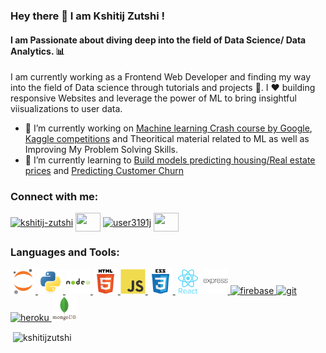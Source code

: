 ### Hey there 👋 I am Kshitij Zutshi !

#### I am Passionate about diving deep into the field of Data Science/ Data Analytics. 📊



I am currently working as a Frontend Web Developer and finding my way into the field of Data science through tutorials and projects 🧠. I ❤️ building responsive Websites and leverage the power of ML to bring insightful viisualizations to user data. 
- 🔭 I’m currently working on [Machine learning Crash course by Google](https://developers.google.com/machine-learning), [Kaggle competitions](https://www.kaggle.com/competitions) and Theoritical material related to ML as well as Improving My Problem Solving Skills. 
- 🌱 I’m currently learning to [Build models predicting housing/Real estate prices](https://www.kaggle.com/sagarnildass/predicting-boston-house-prices) and [Predicting Customer Churn](https://www.kaggle.com/c/customer-churn-prediction-2020)

<h3 align="left">Connect with me:</h3>
<p align="left">

<a href="https://linkedin.com/in/kshitij-zutshi" target="blank"><img align="center" src="https://cdn.jsdelivr.net/npm/simple-icons@3.0.1/icons/linkedin.svg" alt="kshitij-zutshi" height="30" width="40" /></a>
<a href="https://instagram.com/" target="blank"><img align="center" src="https://cdn.jsdelivr.net/npm/simple-icons@3.0.1/icons/instagram.svg" alt="" height="30" width="40" /></a>
<a href="https://www.leetcode.com/user3191j" target="blank"><img align="center" src="https://cdn.jsdelivr.net/npm/simple-icons@3.0.1/icons/leetcode.svg" alt="user3191j" height="30" width="40" /></a>
<a href="https://facebook.com/" target="blank"><img align="center" src="https://cdn.jsdelivr.net/npm/simple-icons@3.0.1/icons/facebook.svg" alt="" height="30" width="40" /></a>
</p>




<h3 align="left">Languages and Tools:</h3>
<p align="left">
 <a href="https://jupyter.org/" target="_blank"> <img src="https://raw.githubusercontent.com/devicons/devicon/master/icons/jupyter/jupyter-original.svg" alt="css3" width="40" height="40"/> </a>
   <a href="https://www.python.org" target="_blank"> <img src="https://raw.githubusercontent.com/devicons/devicon/master/icons/python/python-original.svg" alt="python" width="40" height="40"/> </a> 
   <a href="https://nodejs.org" target="_blank"> <img src="https://raw.githubusercontent.com/devicons/devicon/master/icons/nodejs/nodejs-original-wordmark.svg" alt="nodejs" width="40" height="40"/> </a> 
  <a href="https://www.w3.org/html/" target="_blank"> <img src="https://raw.githubusercontent.com/devicons/devicon/master/icons/html5/html5-original-wordmark.svg" alt="html5" width="40" height="40"/> </a> 
  <a href="https://developer.mozilla.org/en-US/docs/Web/JavaScript" target="_blank"> <img src="https://raw.githubusercontent.com/devicons/devicon/master/icons/javascript/javascript-original.svg" alt="javascript" width="40" height="40"/> </a> 
  <a href="https://www.w3schools.com/css/" target="_blank"> <img src="https://raw.githubusercontent.com/devicons/devicon/master/icons/css3/css3-original-wordmark.svg" alt="css3" width="40" height="40"/> </a>
    <a href="https://reactjs.org/" target="_blank"> <img src="https://raw.githubusercontent.com/devicons/devicon/master/icons/react/react-original-wordmark.svg" alt="react" width="40" height="40"/></a>
  <a href="https://expressjs.com" target="_blank"> <img src="https://raw.githubusercontent.com/devicons/devicon/master/icons/express/express-original-wordmark.svg" alt="express" width="40" height="40"/> </a> 
  <a href="https://firebase.google.com/" target="_blank"> <img src="https://www.vectorlogo.zone/logos/firebase/firebase-icon.svg" alt="firebase" width="40" height="40"/> </a> 
  <a href="https://git-scm.com/" target="_blank"> <img src="https://www.vectorlogo.zone/logos/git-scm/git-scm-icon.svg" alt="git" width="40" height="40"/> </a> 
  <a href="https://heroku.com" target="_blank"> <img src="https://www.vectorlogo.zone/logos/heroku/heroku-icon.svg" alt="heroku" width="40" height="40"/> </a> 
  <a href="https://www.mongodb.com/" target="_blank"> <img src="https://raw.githubusercontent.com/devicons/devicon/master/icons/mongodb/mongodb-original-wordmark.svg" alt="mongodb" width="40" height="40"/> </a> </p>
 
 




<p>&nbsp;<img align="center" src="https://github-readme-stats.vercel.app/api?username=kshitijzutshi&show_icons=true&locale=en&theme=dark" alt="kshitijzutshi" /></p>
